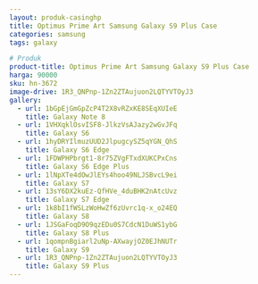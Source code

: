 ```yaml
---
layout: produk-casinghp
title: Optimus Prime Art Samsung Galaxy S9 Plus Case
categories: samsung
tags: galaxy

# Produk
product-title: Optimus Prime Art Samsung Galaxy S9 Plus Case
harga: 90000
sku: hn-3672
image-drive: 1R3_QNPnp-1Zn2ZTAujuon2LQTYVTOyJ3
gallery:
  - url: 1bGpEjGmGpZcP4T2X8vRZxKE8SEqXUIeE
    title: Galaxy Note 8
  - url: 1VHXqklOsvISF8-JlkzVsAJazy2wGvJFq
    title: Galaxy S6
  - url: 1hyDRYIlmuzUUD2JlpugcySZ5qYGN_QhS
    title: Galaxy S6 Edge
  - url: 1FDWPHPbrgt1-8r75ZVgFTxdXUKCPxCns
    title: Galaxy S6 Edge Plus
  - url: 1lNpXTe4dOwJlEYs4hoo49NLJSBvcL9ei
    title: Galaxy S7
  - url: 13sY6DX2kuEz-QfHVe_4duBHK2nAtcUvz
    title: Galaxy S7 Edge
  - url: 1k8bI1fWSLzWoHwZf6zUvrc1q-x_o24EQ
    title: Galaxy S8
  - url: 1JSGaFoqD9O9qzEDu0S7CdcN1DuWS1ybG
    title: Galaxy S8 Plus
  - url: 1qompnBgiarl2uNp-AXwayjOZ0EJhNUTr
    title: Galaxy S9
  - url: 1R3_QNPnp-1Zn2ZTAujuon2LQTYVTOyJ3
    title: Galaxy S9 Plus
---
```

